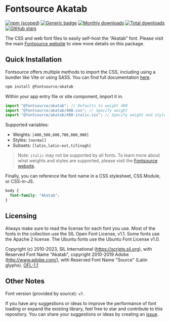 # Fontsource Akatab

[![npm (scoped)](https://img.shields.io/npm/v/@fontsource/akatab?color=brightgreen)](https://www.npmjs.com/package/@fontsource/akatab) [![Generic badge](https://img.shields.io/badge/fontsource-passing-brightgreen)](https://github.com/fontsource/fontsource) [![Monthly downloads](https://badgen.net/npm/dm/@fontsource/akatab)](https://github.com/fontsource/fontsource) [![Total downloads](https://badgen.net/npm/dt/@fontsource/akatab)](https://github.com/fontsource/fontsource) [![GitHub stars](https://img.shields.io/github/stars/fontsource/fontsource.svg?style=social&label=Star)](https://github.com/fontsource/fontsource/stargazers)

The CSS and web font files to easily self-host the “Akatab” font. Please visit the main [Fontsource website](https://fontsource.org/fonts/akatab) to view more details on this package.

## Quick Installation

Fontsource offers multiple methods to import the CSS, including using a bundler like Vite or using SASS. You can find full documentation [here](https://fontsource.org/docs/getting-started/introduction).

```javascript
npm install @fontsource/akatab
```

Within your app entry file or site component, import it in.

```javascript
import "@fontsource/akatab"; // Defaults to weight 400
import "@fontsource/akatab/400.css"; // Specify weight
import "@fontsource/akatab/400-italic.css"; // Specify weight and style
```

Supported variables:
- Weights: `[400,500,600,700,800,900]`
- Styles: `[normal]`
- Subsets: `[latin,latin-ext,tifinagh]`

> Note: `italic` may not be supported by all fonts. To learn more about what weights and styles are supported, please visit the [Fontsource website](https://fontsource.org/fonts/akatab).

Finally, you can reference the font name in a CSS stylesheet, CSS Module, or CSS-in-JS.

```css
body {
  font-family: "Akatab";
}
```

## Licensing
Always make sure to read the license for each font you use. Most of the fonts in the collection use the SIL Open Font License, v1.1. Some fonts use the Apache 2 license. The Ubuntu fonts use the Ubuntu Font License v1.0.

Copyright (c) 2010-2023, SIL International (https://scripts.sil.org), with Reserved Font Name "Akatab", copyright 2010-2019 Adobe (http://www.adobe.com/), with Reserved Font Name "Source" (Latin glyphs).
[OFL-1.1](https://openfontlicense.org)

## Other Notes
Font version (provided by source): `v7`.

If you have any suggestions or ideas to improve the performance of font loading or expand the existing library, feel free to star and contribute to this repository. You can share your suggestions or ideas by creating an [issue](https://github.com/fontsource/fontsource/issues).